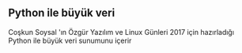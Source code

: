 ## Python ile büyük veri

Coşkun Soysal 'ın Özgür Yazılım ve Linux Günleri 2017 için hazırladığı Python ile büyük veri sunumunu içerir